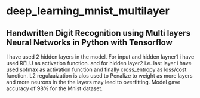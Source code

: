 # deep_learning_mnist_multilayer
## Handwritten Digit Recognition using Multi layers Neural Networks in Python with Tensorflow
I have used 2 hidden layers in the model.
For input and hidden layner1 i have used RELU as activation function.
and for hidden layer2 i.e. last layer i have used sofmax as activation function and finally cross_entropy as loss/cost function.
L2 regulaaization is alos used to Penalize to weight as more layers and more neurons in the the layers may leed to overfitting.
Model gave accuracy of 98% for the Mnist dataset. 
